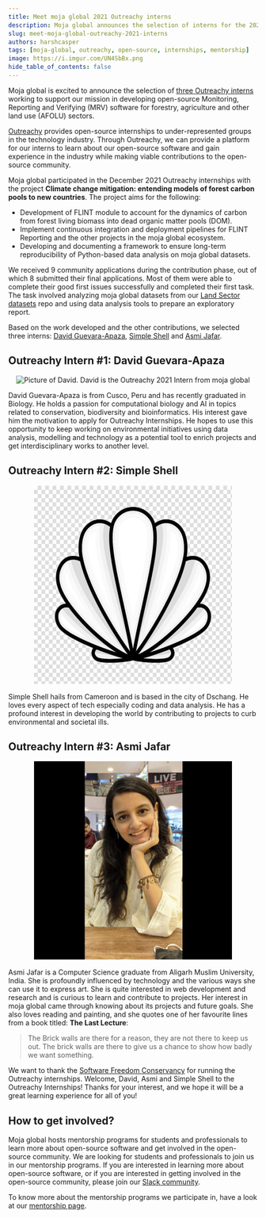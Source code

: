 ```yaml
---
title: Meet moja global 2021 Outreachy interns
description: Moja global announces the selection of interns for the 2021 Outreachy program.
slug: meet-moja-global-outreachy-2021-interns
authors: harshcasper
tags: [moja-global, outreachy, open-source, internships, mentorship]
image: https://i.imgur.com/UN4SbBx.png
hide_table_of_contents: false
---
```


Moja global is excited to announce the selection of [three Outreachy interns](https://www.outreachy.org/alums/2021-12/#:~:text=Intelligence%2Dbased%20technique-,moja%20global,-MJ) working to support our mission in developing open-source Monitoring, Reporting and Verifying (MRV) software for forestry, agriculture and other land use (AFOLU) sectors. 

[Outreachy](https://www.outreachy.org) provides open-source internships to under-represented groups in the technology industry. Through Outreachy, we can provide a platform for our interns to learn about our open-source software and gain experience in the industry while making viable contributions to the open-source community.

Moja global participated in the December 2021 Outreachy internships with the project **Climate change mitigation: entending models of forest carbon pools to new countries**. The project aims for the following:

- Development of FLINT module to account for the dynamics of carbon from forest living biomass into dead organic matter pools (DOM). 
- Implement continuous integration and deployment pipelines for FLINT Reporting and the other projects in the moja global ecosystem.
- Developing and documenting a framework to ensure long-term reproducibility of Python-based data analysis on moja global datasets.

We received 9 community applications during the contribution phase, out of which 8 submitted their final applications. Most of them were able to complete their good first issues successfully and completed their first task. The task involved analyzing moja global datasets from our [Land Sector datasets](https://github.com/moja-global/Land_Sector_Datasets) repo and using data analysis tools to prepare an exploratory report.

Based on the work developed and the other contributions, we selected three interns: [David Guevara-Apaza](https://github.com/yodavo), [Simple Shell](https://github.com/Simpleshell3) and [Asmi Jafar](https://github.com/asmijafar20).

## Outreachy Intern #1: David Guevara-Apaza

<p align="center">
  <img src="../static/img/david-guevara-apaza-outreachy-2021.jpg" height="400" width="600" alt="Picture of David. David is the Outreachy 2021 Intern from moja global"></img>
</p>

David Guevara-Apaza is from Cusco, Peru and has recently graduated in Biology. He holds a passion for computational biology and AI in topics related to conservation, biodiversity and bioinformatics. His interest gave him the motivation to apply for Outreachy Internships. He hopes to use this opportunity to keep working on environmental initiatives using data analysis, modelling and technology as a potential tool to enrich projects and get interdisciplinary works to another level.

## Outreachy Intern #2: Simple Shell

<p align="center">
  <img src="../static/img/simple-shell-picture-outreachy-2021.jpg" height="400" width="400" alt="Picture of Simple Shell. Simple Shell is the Outreachy 2021 Intern from moja global"></img>
</p>

Simple Shell hails from Cameroon and is based in the city of Dschang. He loves every aspect of tech especially coding and data analysis. He has a profound interest in developing the world by contributing to projects to curb environmental and societal ills.

## Outreachy Intern #3: Asmi Jafar

<p align="center">
  <img src="../static/img/asmi-jafar-picture-outreachy-2021.jpg" height="400" width="400" alt="Picture of Asmi Jafar. Asmi is the Outreachy 2021 Intern from moja global"></img>
</p>

Asmi Jafar is a Computer Science graduate from Aligarh Muslim University, India. She is profoundly influenced by technology and the various ways she can use it to express art. She is quite interested in web development and research and is curious to learn and contribute to projects. Her interest in moja global came through knowing about its projects and future goals. She also loves reading and painting, and she quotes one of her favourite lines from a book titled: **The Last Lecture**:

> The Brick walls are there for a reason, they are not there to keep us out. The brick walls are there to give us a chance to show how badly we want something.

We want to thank the [Software Freedom Conservancy](https://sfconservancy.org/) for running the Outreachy internships. Welcome, David, Asmi and Simple Shell to the Outreachy Internships! Thanks for your interest, and we hope it will be a great learning experience for all of you! 

## How to get involved?

Moja global hosts mentorship programs for students and professionals to learn more about open-source software and get involved in the open-source community. We are looking for students and professionals to join us in our mentorship programs. If you are interested in learning more about open-source software, or if you are interested in getting involved in the open-source community, please join our [Slack community](https://join.slack.com/t/mojaglobal/shared_invite/zt-o6ta1ug0-rVLjAo460~d7JbZ~HpFFtw).

To know more about the mentorship programs we participate in, have a look at our [mentorship page](https://community.moja.global/community/mentorship).
